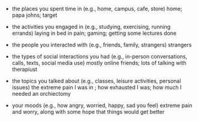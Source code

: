 
- the places you spent time in (e.g., home, campus, cafe, store)
home; papa johns; target

- the activities you engaged in (e.g., studying, exercising, running errands)
laying in bed in pain; gaming; getting some lectures done

- the people you interacted with (e.g., friends, family, strangers)
strangers

- the types of social interactions you had (e.g., in-person conversations, calls, texts, social media use)
mostly online friends; lots of talking with therapiust

- the topics you talked about (e.g., classes, leisure activities, personal issues)
the extreme pain I was in ; how exhausted I was; how much I needed an orchiectomy

- your moods (e.g., how angry, worried, happy, sad you feel)
extreme pain and worry, along with some hope that things would get better


